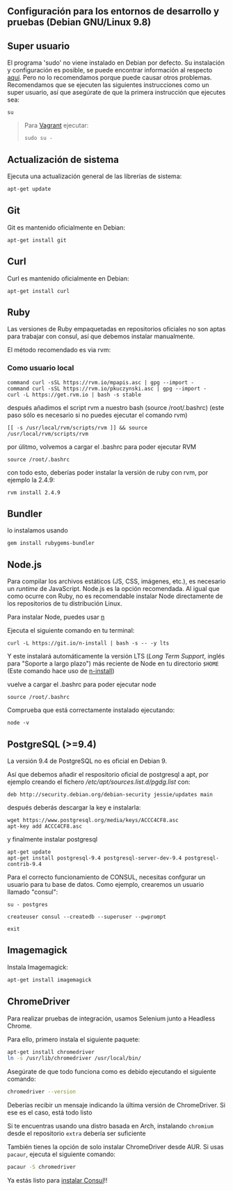 ## Configuración para los entornos de desarrollo y pruebas (Debian GNU/Linux 9.8)

## Super usuario

El programa 'sudo' no viene instalado en Debian por defecto. Su instalación y configuración es posible, se puede encontrar información al respecto [aquí](https://wiki.debian.org/es/sudo). Pero no lo recomendamos porque puede causar otros problemas. Recomendamos que se ejecuten las siguientes instrucciones como un super usuario, así que asegúrate de que la primera instrucción que ejecutes sea:

```
su
```

> Para [Vagrant](/es/installation/vagrant.md) ejecutar:
> ```
> sudo su -
> ```

## Actualización de sistema

Ejecuta una actualización general de las librerías de sistema:

```bash
apt-get update
```

## Git

Git es mantenido oficialmente en Debian:

```
apt-get install git
```

## Curl

Curl es mantenido oficialmente en Debian:

```
apt-get install curl
```

## Ruby

Las versiones de Ruby empaquetadas en repositorios oficiales no son aptas para trabajar con consul, así que debemos instalar manualmente.

El método recomendado es via rvm:

### Como usuario local

```
command curl -sSL https://rvm.io/mpapis.asc | gpg --import -
command curl -sSL https://rvm.io/pkuczynski.asc | gpg --import -
curl -L https://get.rvm.io | bash -s stable
```

después añadimos el script rvm a nuestro bash (source /root/.bashrc) (este paso sólo es necesario si no puedes ejecutar el comando rvm)

```
[[ -s /usr/local/rvm/scripts/rvm ]] && source /usr/local/rvm/scripts/rvm
```

por úlitmo, volvemos a cargar el .bashrc para poder ejecutar RVM

```
source /root/.bashrc
```

con todo esto, deberías poder instalar la versión de ruby con rvm, por ejemplo la 2.4.9:

```
rvm install 2.4.9
```

## Bundler

lo instalamos usando

```
gem install rubygems-bundler
```

## Node.js

Para compilar los archivos estáticos (JS, CSS, imágenes, etc.), es necesario un _runtime_ de JavaScript. Node.js es la opción recomendada. Al igual que como ocurre con Ruby, no es recomendable instalar Node directamente de los repositorios de tu distribución Linux.

Para instalar Node, puedes usar [n](https://github.com/tj/n)

Ejecuta el siguiente comando en tu terminal:

```
curl -L https://git.io/n-install | bash -s -- -y lts
```

Y este instalará automáticamente la versión LTS (_Long Term Support_, inglés para "Soporte a largo plazo") más reciente de Node en tu directorio `$HOME` (Este comando hace uso de [n-install](https://github.com/mklement0/n-install))

vuelve a cargar el .bashrc para poder ejecutar node

```
source /root/.bashrc
```

Comprueba que está correctamente instalado ejecutando:

```
node -v
```

## PostgreSQL (>=9.4)

La versión 9.4 de PostgreSQL no es oficial en Debian 9.

Así que debemos añadir el respositorio oficial de postgresql a apt, por ejemplo creando el fichero */etc/apt/sources.list.d/pgdg.list* con:

```
deb http://security.debian.org/debian-security jessie/updates main
```

después deberás descargar la key e instalarla:

```
wget https://www.postgresql.org/media/keys/ACCC4CF8.asc
apt-key add ACCC4CF8.asc
```

y finalmente instalar postgresql

```
apt-get update
apt-get install postgresql-9.4 postgresql-server-dev-9.4 postgresql-contrib-9.4
```

Para el correcto funcionamiento de CONSUL, necesitas confgurar un usuario para tu base de datos. Como ejemplo, crearemos un usuario llamado "consul":

```
su - postgres

createuser consul --createdb --superuser --pwprompt

exit
```

## Imagemagick

Instala Imagemagick:

```bash
apt-get install imagemagick
```

## ChromeDriver

Para realizar pruebas de integración, usamos Selenium junto a Headless Chrome.

Para ello, primero instala el siguiente paquete:

```bash
apt-get install chromedriver
ln -s /usr/lib/chromedriver /usr/local/bin/
```

Asegúrate de que todo funciona como es debido ejecutando el siguiente comando:

```bash
chromedriver --version
```

Deberías recibir un mensaje indicando la última versión de ChromeDriver. Si ese es el caso, está todo listo

Si te encuentras usando una distro basada en Arch, instalando `chromium` desde el repositorio `extra` debería ser suficiente

También tienes la opción de solo instalar ChromeDriver desde AUR. Si usas `pacaur`, ejecuta el siguiente comando:

```bash
pacaur -S chromedriver
```

Ya estás listo para [instalar Consul](local_installation.md)!!
